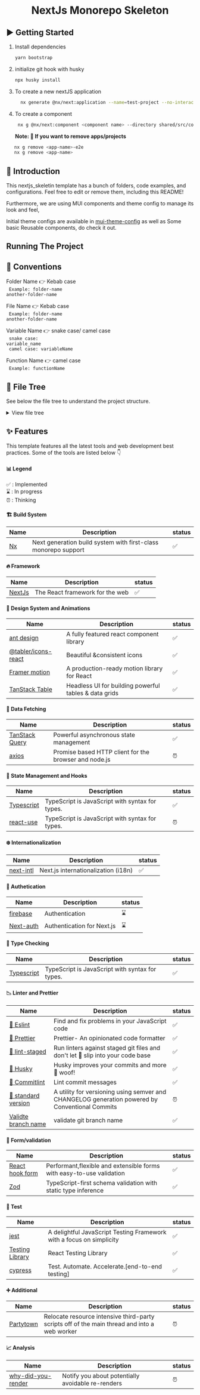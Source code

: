 <h1 align="center">
 NextJs Monorepo Skeleton
</h1>

## ▶️ Getting Started

1. Install dependencies

   ```bash
   yarn bootstrap

   ```

2. initialize git hook with husky
   ```bash
   npx husky install
   ```
3. To create a new nextJS application
   ```bash
     nx generate @nx/next:application --name=test-project --no-interactive
   ```
4. To create a component
   ```bash
    nx g @nx/next:component <component name> --directory shared/src/components/<component name>
   ```
   **Note: 📖 If you want to remove apps/projects**

```bash
   nx g remove <app-name>-e2e
   nx g remove <app-name>
```

## 📖 Introduction

This nextjs_skeletin template has a bunch of folders, code examples, and configurations. Feel free to edit or remove them, including this README!

Furthermore, we are using MUI components and theme config to manage its look and feel, 

Initial theme configs are available in [mui-theme-config](https://github.com/readytowork-org/mui-theme-config) as well as Some basic Reusable components, do check it out.

## Running The Project

## 📖 Conventions

Folder Name 👉 Kebab case <br/>
<code> Example: folder-name another-folder-name </code>

File Name 👉 Kebab case <br/>
<code> Example: folder-name another-folder-name </code>

Variable Name 👉 snake case/ camel case <br/>
<code> snake case: variable_name </code> <br/>
<code> camel case: variableName </code>

Function Name 👉 camel case <br/>
<code> Example: functionName </code>

<!-- file structure section -->

## 📁 File Tree

See below the file tree to understand the project structure.

<details>
 <summary>View file tree</summary>

> Folders and file structure.

```txt
.
├── consumer
│   ├── index.d.ts
│   ├── jest.config.ts
│   ├── next-env.d.ts
│   ├── next.config.js
│   ├── project.json
│   ├── public
│   │   └── favicon.ico
│   ├── specs
│   │   └── index.spec.tsx
│   ├── src
│   │   └── app
│   │       ├── api
│   │       │   └── hello
│   │       │       └── route.ts
│   │       ├── global.css
│   │       ├── layout.tsx
│   │       ├── page.module.css
│   │       └── page.tsx
│   ├── tsconfig.json
│   └── tsconfig.spec.json
└── owner
    ├── index.d.ts
    ├── jest.config.ts
    ├── next-env.d.ts
    ├── next.config.js
    ├── project.json
    ├── public
    │   └── favicon.ico
    ├── specs
    │   └── index.spec.tsx
    ├── src
    │   └── app
    │       ├── api
    │       │   └── hello
    │       │       └── route.ts
    │       ├── global.css
    │       ├── layout.tsx
    │       ├── page.module.css
    │       └── page.tsx
    ├── tsconfig.json
    └── tsconfig.spec.json
```

</details>

<!-- Feature section -->

## ✨ Features

This template features all the latest tools and web development best practices. Some of the tools are listed below 👇

#### 📊 Legend

✅ : Implemented <br/>
⌛ : In progress <br/>
⏰ : Thinking <br/>

#### 🏗️ Build System

| Name                  | Description                                                    | status |
| --------------------- | -------------------------------------------------------------- | ------ |
| [Nx](https://nx.dev/) | Next generation build system with first-class monorepo support | ✅     |

#### 🔥 Framework

| Name                          | Description                     | status |
| ----------------------------- | ------------------------------- | ------ |
| [NextJs](https://nextjs.org/) | The React framework for the web | ✅     |

#### 💄 Design System and Animations

| Name                                                          | Description                                           | status |
| ------------------------------------------------------------- | ----------------------------------------------------- | ------ |
| [ant design](https://ant.design/)                             | A fully featured react component library              | ✅     |
| [@tabler/icons-react](https://tabler-icons-react.vercel.app/) | Beautiful &consistent icons                           | ✅     |
| [Framer motion](https://www.framer.com/motion/)               | A production-ready motion library for React           | ✅     |
| [TanStack Table](https://tanstack.com/table/)                 | Headless UI for building powerful tables & data grids | ✅     |

#### 🏬 Data Fetching

| Name                                                | Description                                           | status |
| --------------------------------------------------- | ----------------------------------------------------- | ------ |
| [TanStack Query](https://tanstack.com/query/latest) | Powerful asynchronous state management                | ✅     |
| [axios](https://axios-http.com/docs/intro)          | Promise based HTTP client for the browser and node.js | ⏰     |

#### 🏬 State Management and Hooks

| Name                                          | Description                                     | status |
| --------------------------------------------- | ----------------------------------------------- | ------ |
| [Typescript](https://www.typescriptlang.org/) | TypeScript is JavaScript with syntax for types. | ✅     |
| [react-use](https://www.typescriptlang.org/)  | TypeScript is JavaScript with syntax for types. | ⏰     |

#### ❄️ Internationalization

| Name                                                                | Description                         | status |
| ------------------------------------------------------------------- | ----------------------------------- | ------ |
| [next-intl](https://next-intl-docs.vercel.app/docs/getting-started) | Next.js internationalization (i18n) | ✅     |

#### 🔐 Authetication

| Name                                     | Description                | status |
| ---------------------------------------- | -------------------------- | ------ |
| [firebase](https://firebase.google.com/) | Authentication             | ⌛     |
| [Next-auth](https://next-auth.js.org/)   | Authentication for Next.js | ⌛     |

#### 🏬 Type Checking

| Name                                          | Description                                     | status |
| --------------------------------------------- | ----------------------------------------------- | ------ |
| [Typescript](https://www.typescriptlang.org/) | TypeScript is JavaScript with syntax for types. | ✅     |

#### 📉 Linter and Prettier

| Name                                                                         | Description                                                                                    | status |
| ---------------------------------------------------------------------------- | ---------------------------------------------------------------------------------------------- | ------ |
| [👺 Eslint](https://eslint.org/)                                             | Find and fix problems in your JavaScript code                                                  | ✅     |
| [💅 Prettier](https://prettier.io/)                                          | Prettier- An opinionated code formatter                                                        | ✅     |
| [💩 lint-staged]()                                                           | Run linters against staged git files and don't let 💩 slip into your code base                 | ✅     |
| [🐶 Husky](https://typicode.github.io/husky/)                                | Husky improves your commits and more 🐶 woof!                                                  | ✅     |
| [📓 Commitlint](https://commitlint.js.org/#/)                                | Lint commit messages                                                                           | ✅     |
| [🔢 standard version](https://commitlint.js.org/#/)                          | A utility for versioning using semver and CHANGELOG generation powered by Conventional Commits | ⏰     |
| [Validte branch name](https://github.com/JsonMa/validate-branch-name#readme) | validate git branch name                                                                       | ✅     |

#### 🚫 Form/validation

| Name                                   | Description                                                          | status |
| -------------------------------------- | -------------------------------------------------------------------- | ------ |
| [React hook form](react-hook-form.com) | Performant,flexible and extensible forms with easy-to-use validation | ✅     |
| [Zod](https://zod.dev/)                | TypeScript-first schema validation with static type inference        | ✅     |

#### 🧪 Test

| Name                                                                             | Description                                                          | status |
| -------------------------------------------------------------------------------- | -------------------------------------------------------------------- | ------ |
| [jest](https://www.cypress.io/)                                                  | A delightful JavaScript Testing Framework with a focus on simplicity | ✅     |
| [Testing Library](https://testing-library.com/docs/react-testing-library/intro/) | React Testing Library                                                | ✅     |
| [cypress](https://www.cypress.io/)                                               | Test. Automate. Accelerate.[end-to-end testing]                      | ✅     |

#### ➕ Additional

| Name                                       | Description                                                                                  | status |
| ------------------------------------------ | -------------------------------------------------------------------------------------------- | ------ |
| [Partytown](https://partytown.builder.io/) | Relocate resource intensive third-party scripts off of the main thread and into a web worker | ⏰     |

#### 📈 Analysis

| Name                                                                          | Description                                       | status |
| ----------------------------------------------------------------------------- | ------------------------------------------------- | ------ |
| [why-did-you-render](https://github.com/welldone-software/why-did-you-render) | Notify you about potentially avoidable re-renders | ⏰     |
